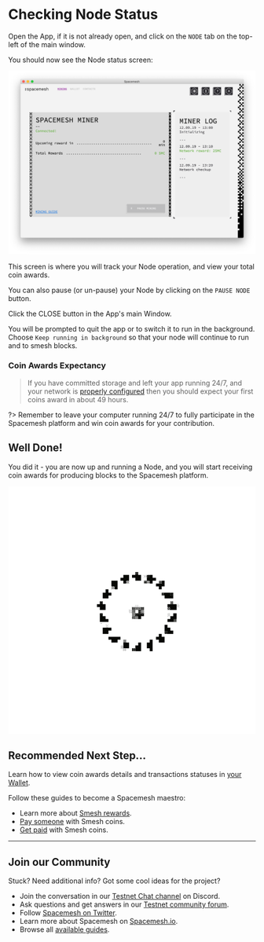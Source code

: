 # Checking Node Status

Open the App, if it is not already open, and click on the `NODE` tab on the top-left of the main window.

You should now see the Node status screen:

![](../images/v1.0/miner_running.png)

This screen is where you will track your Node operation, and view your total coin awards.

You can also pause (or un-pause) your Node by clicking on the `PAUSE NODE` button.


Click the CLOSE button in the App's main Window.

You will be prompted to quit the app or to switch it to run in the background. Choose `Keep running in background` so that your node will continue to run and to smesh blocks.

### Coin Awards Expectancy

> If you have committed storage and left your app running 24/7, and your network is [properly configured](../netconfig.md) then you should expect your first coins award in about 49 hours.

?> Remember to leave your computer running 24/7 to fully participate in the Spacemesh platform and win coin awards for your contribution.

## Well Done!

You did it - you are now up and running a Node, and you will start receiving coin awards for producing blocks to the Spacemesh platform.

![](../images/fireworks.gif)

## Recommended Next Step...

Learn how to view coin awards details and transactions statuses in [your Wallet](wallet_logs.md).

Follow these guides to become a Spacemesh maestro:

- Learn more about [Smesh rewards](../rewards.md).
- [Pay someone](send_coin.md) with Smesh coins.
- [Get paid](get_coin.md) with Smesh coins.

---
## Join our Community
Stuck? Need additional info? Got some cool ideas for the project?
- Join the conversation in our [Testnet  Chat channel](https://discord.gg/ASpy52C) on Discord.
- Ask questions and get answers in our [Testnet community forum](https://community.spacemesh.io).
- Follow [Spacemesh on Twitter](https://twitter.com/teamspacemesh).
- Learn more about Spacemesh on [Spacemesh.io](https://spacemesh.io).
- Browse all [available guides](../all.md).
